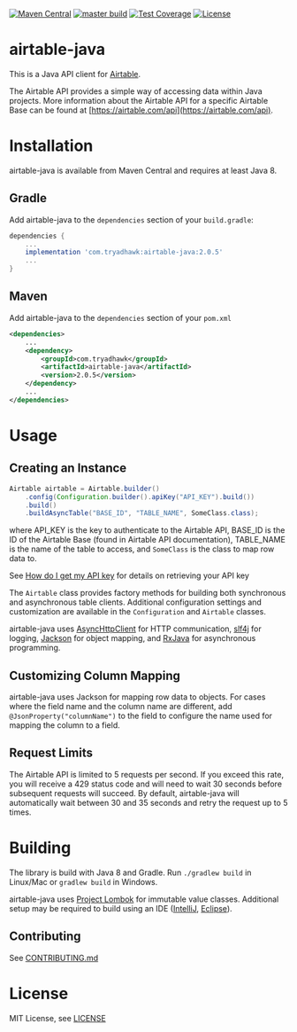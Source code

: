 [![Maven Central](https://maven-badges.herokuapp.com/maven-central/com.tryadhawk/airtable-java/badge.svg)](https://maven-badges.herokuapp.com/maven-central/com.tryadhawk/airtable-java)
[![master build](https://github.com/adHawk/airtable-java/workflows/master%20build/badge.svg)](https://github.com/adHawk/airtable-java/actions?query=workflow%3A%22master+build%22)
[![Test Coverage](https://api.codeclimate.com/v1/badges/6003f4a94cb26e7f5298/test_coverage)](https://codeclimate.com/github/adHawk/airtable-java/test_coverage)
[![License](https://img.shields.io/github/license/mashape/apistatus.svg)](LICENSE)

# airtable-java
This is a Java API client for [Airtable](http://www.airtable.com). 

The Airtable API provides a simple way of accessing data within Java projects. More information about the Airtable API 
for a specific Airtable Base can be found at [https://airtable.com/api](https://airtable.com/api).

# Installation

airtable-java is available from Maven Central and requires at least Java 8.

## Gradle

Add airtable-java to the `dependencies` section of your `build.gradle`:
```groovy
dependencies {
    ...
    implementation 'com.tryadhawk:airtable-java:2.0.5'
    ...
}
```

## Maven

Add airtable-java to the `dependencies` section of your `pom.xml`
```xml
<dependencies>
    ...
    <dependency>
        <groupId>com.tryadhawk</groupId>
        <artifactId>airtable-java</artifactId>
        <version>2.0.5</version>
    </dependency>
    ...
</dependencies>
```

# Usage

## Creating an Instance

```java
Airtable airtable = Airtable.builder()
    .config(Configuration.builder().apiKey("API_KEY").build())
    .build()
    .buildAsyncTable("BASE_ID", "TABLE_NAME", SomeClass.class);
```
where API_KEY is the key to authenticate to the Airtable API, BASE_ID is the ID of the Airtable Base (found in Airtable API documentation), TABLE_NAME is 
the name of the table to access, and `SomeClass` is the class to map row data to.

See [How do I get my API key](https://support.airtable.com/hc/en-us/articles/219046777-How-do-I-get-my-API-key) for 
details on retrieving your API key
 
The `Airtable` class provides factory methods for building both synchronous and asynchronous table clients. Additional 
configuration settings and customization are available in the `Configuration` and `Airtable` classes.

airtable-java uses [AsyncHttpClient](https://github.com/AsyncHttpClient/async-http-client) for HTTP communication, 
[slf4j](https://www.slf4j.org/) for logging, [Jackson](https://github.com/FasterXML/jackson-databind) for object mapping, 
and [RxJava](https://github.com/ReactiveX/RxJava) for asynchronous programming.

## Customizing Column Mapping

airtable-java uses Jackson for mapping row data to objects. For cases where the field name and the column name are different, 
add `@JsonProperty("columnName")` to the field to configure the name used for mapping the column to a field.
 
## Request Limits

The Airtable API is limited to 5 requests per second. If you exceed this rate, you will receive a 429 status code and 
will need to wait 30 seconds before subsequent requests will succeed. By default, airtable-java will automatically wait 
between 30 and 35 seconds and retry the request up to 5 times.

# Building

The library is build with Java 8 and Gradle. Run `./gradlew build` in Linux/Mac or `gradlew build` in Windows.

airtable-java uses [Project Lombok](https://projectlombok.org/) for immutable value classes. Additional setup may be 
required to build using an IDE ([IntelliJ](https://projectlombok.org/setup/intellij), [Eclipse](https://projectlombok.org/setup/eclipse)).

## Contributing

See [CONTRIBUTING.md](./CONTRIBUTING.md) 

# License

MIT License, see [LICENSE](LICENSE)
